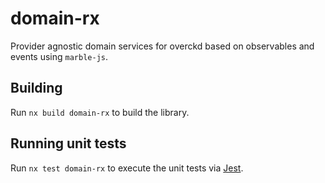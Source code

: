 # domain-rx

Provider agnostic domain services for overckd based on observables and events using `marble-js`.

## Building

Run `nx build domain-rx` to build the library.

## Running unit tests

Run `nx test domain-rx` to execute the unit tests via [Jest](https://jestjs.io).
